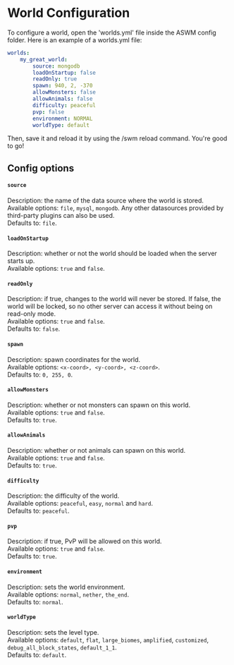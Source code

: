 # World Configuration

To configure a world, open the 'worlds.yml' file inside the ASWM config folder. Here is an example of a worlds.yml file:
```yaml
worlds:
    my_great_world:
        source: mongodb
        loadOnStartup: false
        readOnly: true
        spawn: 940, 2, -370
        allowMonsters: false
        allowAnimals: false
        difficulty: peaceful
        pvp: false
        environment: NORMAL
        worldType: default
```

Then, save it and reload it by using the /swm reload command. You're good to go!

## Config options
#### `source`
Description: the name of the data source where the world is stored.<br>
Available options: `file`, `mysql`, `mongodb`. Any other datasources provided by third-party plugins can also be used.<br>
Defaults to: `file`.

#### `loadOnStartup`
Description: whether or not the world should be loaded when the server starts up.<br>
Available options: `true` and `false`.

#### `readOnly`
Description: if true, changes to the world will never be stored. If false, the world will be locked, so no other server can access it without being on read-only mode.<br>
Available options: `true` and `false`.<br>
Defaults to: `false`.

#### `spawn`
Description: spawn coordinates for the world.<br>
Available options: `<x-coord>, <y-coord>, <z-coord>`.<br>
Defaults to: `0, 255, 0`.

#### `allowMonsters`
Description: whether or not monsters can spawn on this world.<br>
Available options: `true` and `false`.<br>
Defaults to: `true`.

#### `allowAnimals`
Description: whether or not animals can spawn on this world.<br>
Available options: `true` and `false`.<br>
Defaults to: `true`.

#### `difficulty`
Description: the difficulty of the world.<br>
Available options: `peaceful`, `easy`, `normal` and `hard`.<br>
Defaults to: `peaceful`.

#### `pvp`
Description: if true, PvP will be allowed on this world.<br>
Available options: `true` and `false`.<br>
Defaults to: `true`.

#### `environment`
Description: sets the world environment.<br>
Available options: `normal`, `nether`, `the_end`.<br>
Defaults to: `normal`.

#### `worldType`
Description: sets the level type.<br>
Available options: `default`, `flat`, `large_biomes`, `amplified`, `customized`, `debug_all_block_states`, `default_1_1`.<br>
Defaults to: `default`.
